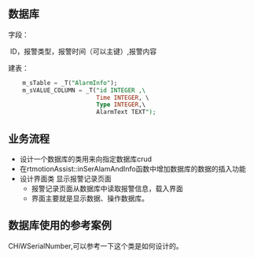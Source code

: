 



## 数据库

字段：

​	ID，报警类型，报警时间（可以主键）,报警内容



建表：

```sql
	m_sTable = _T("AlarmInfo");
	m_sVALUE_COLUMN = _T("id INTEGER ,\
						 Time INTEGER, \
						 Type INTEGER,\
						 AlarmText TEXT");
```



## 业务流程

- 设计一个数据库的类用来向指定数据库crud
- 在rtmotionAssist::inSerAlamAndInfo函数中增加数据库的数据的插入功能
- 设计界面类 显示报警记录页面
  - 报警记录页面从数据库中读取报警信息，载入界面
  - 界面主要就是显示数据、操作数据库。

## 数据库使用的参考案例

CHiWSerialNumber,可以参考一下这个类是如何设计的。